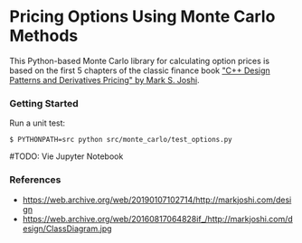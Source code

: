 # Pricing Options Using Monte Carlo Methods

This Python-based Monte Carlo library for calculating option prices is based on the first 5 chapters of the classic finance book ["C++ Design Patterns and Derivatives Pricing" by Mark S. Joshi][1].

### Getting Started

Run a unit test:
```
$ PYTHONPATH=src python src/monte_carlo/test_options.py
```
#TODO: Vie  Jupyter Notebook

### References

* https://web.archive.org/web/20190107102714/http://markjoshi.com/design
* https://web.archive.org/web/20160817064828if_/http://markjoshi.com/design/ClassDiagram.jpg

[1]: https://www.amazon.com/Patterns-Derivatives-Pricing-Mathematics-Finance/dp/0521721628
